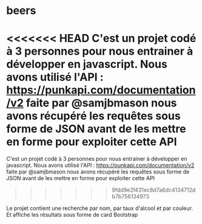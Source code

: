 # beers
<<<<<<< HEAD
C'est un projet codé à 3 personnes pour nous entrainer à développer en javascript.
Nous avons utilisé l'API : https://punkapi.com/documentation/v2 faite par @samjbmason
nous avons récupéré les requêtes sous forme de JSON avant de les mettre en forme pour exploiter cette API
=======

C'est un projet codé à 3 personnes pour nous entrainer à développer en javascript. Nous avons utilisé l'API : https://punkapi.com/documentation/v2 faite par @samjbmason nous avons récupéré les requêtes sous forme de JSON avant de les mettre en forme pour exploiter cette API
>>>>>>> 9fdd9e2f431ec8d7a6dc4134712db7b756134973

Le projet contient une recherche par nom, par taux d'alcool et par couleur. Et affiche les résultats sous forme de card Bootstrap
